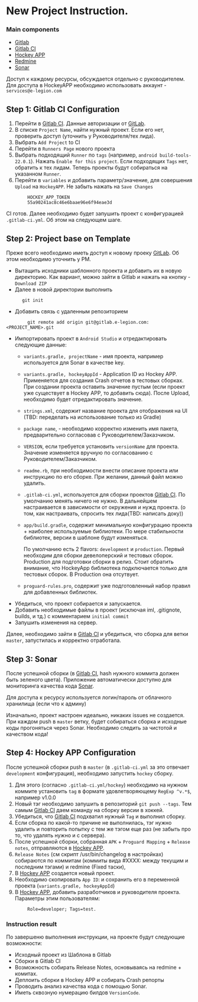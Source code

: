 # New Project Instruction.
### Main components
* [Gitlab](https://gitlab.e-legion.com/) 
* [Gitlab CI](https://gitlab.e-legion.com/ci) 
* [Hockey APP](https://rink.hockeyapp.net) 
* [Redmine](https://redmine.e-legion.com/projects/android) 
* [Sonar](https://sonar.e-legion.com/) 

Доступ к каждому ресурсы, обсуждается отдельно с руководителем. Для доступа в HockeyAPP необходимо использовать аккаунт - `services@e-legion.com`

## Step 1: Gitlab CI Configuration
1. Перейти в [Gitlab CI](https://gitlabci.e-legion.com/). Данные авторизации от [GitLab](https://gitlab.e-legion.com).
2. В списке `Project Name`, найти нужный проект. Если его нет, проверить доступ (уточнить у Руководителя/тех лида).
3. Выбрать `Add Project` to CI
4. Перейти в `Runners Page` нового проекта
5. Выбрать подходящий `Runner` по `tags` (например, `android build-tools-22.0.1`). Нажать `Enable for this project`. Если подходящих `Tags` нет, обратить к тех лидам. Теперь проекты будут собираться на указанном `Runner`. 
6. Перейти в `variables` и добавить параметр/значение, для совершения `Upload` на `HockeyAPP`. Не забыть нажать на `Save Changes`

```
    	HOCKEY_APP_TOKEN 
    	55a90241ac8c46e6baae96e6f94eae3d
``` 

CI готов. Далее необходимо будет запушить проект с конфигурацией `.gitlab-ci.yml`. Об этом на следующем шаге.

## Step 2: Project base on Template
Преже всего необходимо иметь доступ к новому проеку [GitLab](https://gitlab.e-legion.com). Об этом необходимо уточнить у PM.

* Вытащить исходники шаблонного проекта и добавить их в новую директорию. Как вариант, можно зайти в Gitlab и нажать на кнопку - `Download ZIP`
* Далее в новой директории выполнить

```
      git init 
```
* Добавить связь с удаленным репозиторием

```
        git remote add origin git@gitlab.e-legion.com:<PROJECT_NAME>.git
```

* Импортировать проект в `Android Studio` и отредактировать следующие данные:
    * `variants.gradle, projectName` - имя проекта, например используется для Sonar в качестве key.
    * `variants.gradle, hockeyAppId` - Application ID из Hockey APP. Применяется для создания Crash отчетов в тестовых сборках. При создании проекта оставить значение пустым (если проект уже существует в Hockey APP, то добавить сюда). После Upload, необходимо будет отредактировать значение.
    * `strings.xml`, содержит название проекта для отображения на UI (TBD: переделать на использование только из Gradle)
    * `package name`, - необходимо корректно изменить имя пакета, предварительно согласовав с Руководителем/Заказчиком.
    * `VERSION`, если требуется установить `versionName` для проекта. Значение изменяется вручную по согласованию с Руководителем/Заказчиком.
    * `readme.rb`, при необходимости внести описание проекта или инструкцию по его сборке. При желании, данный файл можно удалить. 
    * `.gitlab-ci.yml`, используется для сборки проектов [Gitlab CI](https://gitlabci.e-legion.com). По умолчанию менять ничего не нужно. В дальнейшем настраивается в зависимости от окружения и нужд проекта. (о том, как настраивать, спросить тех лида(TBD: написать доку))
    * `app/build.gradle`, содержит минимальную конфигурацию проекта + наиболее используемые библиотеки. По мере стабильности библиотек, версии в шаблоне будут изменяться.

        По умолчанию есть 2 flavors: `development` и `production`. Первый необходим для сборки девелоперский и тестовых сборок. Production для подготовки сборки в релиз. Стоит обратить внимание, что HockeyApp библиотека подключается только для тестовых сборок. В Production она отсутвует. 
    * `proguard-rules.pro`, содержит уже подготовленный набор правил для добавленных библиотек.
* Убедиться, что проект собирается и запускается.
* Добавить необходимые файлы в проект (исключая iml, .gitignote, builds, и тд.) с комментарием `initial commit`
* Запушить изменения на сервер.

Далее, необходимо зайти в [Gitlab CI](https://gitlabci.e-legion.com) и убедиться, что сборка для ветки `master`, запустилась и корректно отработала.

## Step 3: Sonar
После успешной сборки (в [Gitlab CI](https://gitlabci.e-legion.com), hash нужного коммита должен быть зеленого цвета). Приложение автоматически доступно для мониторинга качества кода [Sonar](https://sonar.e-legion.com/).

Для доступа к ресурсу используется логин/пароль от облачного хранилища (если что к админу)

Изначально, проект настроен идеально, никаких issues не создается. При каждом push в `master` ветку, будет собираться сборка и исходные коды прогоняться через Sonar. Необходимо следить за чистотой и качеством кода!

## Step 4: Hockey APP Configuration
После успешной сборки push в `master` (в `.gitlab-ci.yml` за это отвечает `development` конфигурация), необходимо запустить `hockey` сборку. 

1. Для этого (согласно `.gitlab-ci.yml/hockey`) необходимо на нужном коммите установить `tag` в формате удовлетворяющему `RegExp ^v.*$`, например v1.0.0
2. Новый тэг необходимо запушить в репозиторий `git push --tags`. Тем самым [Gitlab CI](https://gitlabci.e-legion.com) даем команду на сборку версии в хоккей.
3. Убедиться, что [Gitlab CI](https://gitlabci.e-legion.com) подхватил нужный `Tag` и выполнил сборку.
4. Если сборка по какой-то причине не выполнилась, тэг нужно удалить и повторить попытку с тем же тэгом еще раз (не забыть про то, что удалять нужно и с сервера).
5. После успешной сборки, собранная `APK` + `Proguard Mapping` + `Release notes`, отправляются в [Hockey APP](https://rink.hockeyapp.net).
6. `Release Notes` (см скрипт /usr/bin/changelog в настройках) собираются по коммитам (коммиты вида #XXXX: между текущим и последним тэгами) и redmine (Fixed таски), 
7. В [Hockey APP](https://rink.hockeyapp.net)  создается новый проект.
8. Необходимо скопировать `App ID`: и сохранить его в переменной проекта (`variants.gradle, hockeyAppId`)
9. В [Hockey APP](https://rink.hockeyapp.net), добавить разработчиков и руководителя проекта. Параметры этим пользователям: 

```
        Role=developer; Tags=test.
```

### Instruction result
По завершеню выполнения инструкции, на проекте будут следующие возможности:
* Исходный проект из Шаблона в Gitlab
* Сборки в Gitlab CI
* Возможность собирать Release Notes, основываясь на redmine + комитах.
* Деплоить сборки в Hockey APP и собирать Crash репорты
* Проводить анализ качества кода с помощью Sonar.
* Иметь сквозную нумерацию билдов `VersionCode`.